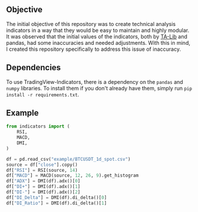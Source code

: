 ## Objective

The initial objective of this repository was to create technical analysis indicators in a way that they would be easy to maintain and highly modular. It was observed that the initial values of the indicators, both by [TA-Lib](https://github.com/TA-Lib/ta-lib-python) and pandas, had some inaccuracies and needed adjustments. With this in mind, I created this repository specifically to address this issue of inaccuracy.

## Dependencies

To use TradingView-Indicators, there is a dependency on the `pandas` and `numpy` libraries. To install them if you don't already have them, simply run `pip install -r requirements.txt`.

## Example

```python
from indicators import (
    RSI,
    MACD,
    DMI,
)

df = pd.read_csv("example/BTCUSDT_1d_spot.csv")
source = df["close"].copy()
df["RSI"] = RSI(source, 14)
df["MACD"] = MACD(source, 12, 26, 9).get_histogram
df["ADX"] = DMI(df).adx()[0]
df["DI+"] = DMI(df).adx()[1]
df["DI-"] = DMI(df).adx()[2]
df["DI_Delta"] = DMI(df).di_delta()[0]
df["DI_Ratio"] = DMI(df).di_delta()[1]
```
